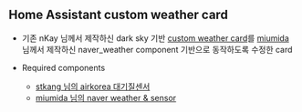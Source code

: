 ## Home Assistant custom weather card

- 기존 nKay 님께서 제작하신 dark sky 기반 [custom weather card](https://cafe.naver.com/stsmarthome/7846)를 [miumida](https://github.com/miumida/naver_weather) 님께서 제작하신 naver_weather component 기반으로 동작하도록 수정한 card

- Required components
  - [stkang 님의 airkorea 대기질센서](https://github.com/stkang/home-assistant-custom-component/tree/master/custom_components/airkorea)
  - [miumida 님의 naver weather & sensor](https://github.com/miumida/naver_weather)
